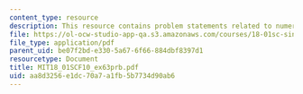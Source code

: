 ```yaml
---
content_type: resource
description: This resource contains problem statements related to numerical integration.
file: https://ol-ocw-studio-app-qa.s3.amazonaws.com/courses/18-01sc-single-variable-calculus-fall-2010/aa8d3256e1dc70a7a1fb5b7734d90ab6_MIT18_01SCF10_ex63prb.pdf
file_type: application/pdf
parent_uid: be07f2bd-e330-5a67-6f66-884dbf8397d1
resourcetype: Document
title: MIT18_01SCF10_ex63prb.pdf
uid: aa8d3256-e1dc-70a7-a1fb-5b7734d90ab6
---
```

